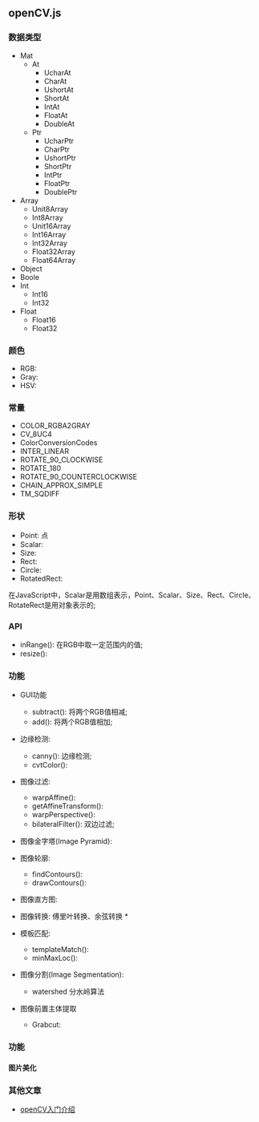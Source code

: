 ## openCV.js

### 数据类型
* Mat
    * At 
        * UcharAt
        * CharAt
        * UshortAt
        * ShortAt
        * IntAt
        * FloatAt
        * DoubleAt
    * Ptr
        * UcharPtr
        * CharPtr
        * UshortPtr
        * ShortPtr
        * IntPtr
        * FloatPtr
        * DoublePtr
* Array
    * Unit8Array
    * Int8Array
    * Unit16Array
    * Int16Array
    * Int32Array
    * Float32Array
    * Float64Array
* Object
* Boole
* Int
    * Int16
    * Int32
* Float
    * Float16
    * Float32    

### 颜色
* RGB:
* Gray:
* HSV:

### 常量
* COLOR_RGBA2GRAY
* CV_8UC4
* ColorConversionCodes
* INTER_LINEAR
* ROTATE_90_CLOCKWISE 
* ROTATE_180 
* ROTATE_90_COUNTERCLOCKWISE
* CHAIN_APPROX_SIMPLE
* TM_SQDIFF

### 形状
* Point: 点
* Scalar:
* Size:
* Rect: 
* Circle: 
* RotatedRect: 

在JavaScript中，Scalar是用数组表示，Point、Scalar、Size、Rect、Circle、RotateRect是用对象表示的;

### API

* inRange(): 在RGB中取一定范围内的值;
* resize():


### 功能
* GUI功能
    * subtract(): 将两个RGB值相减;
    * add(): 将两个RGB值相加;
* 边缘检测: 
    * canny(): 边缘检测;
    * cvtColor(): 
* 图像过滤: 
    * warpAffine():
    * getAffineTransform():
    * warpPerspective():
    * bilateralFilter(): 双边过滤;
* 图像金字塔(Image Pyramid):

* 图像轮廓:
    * findContours():  
    * drawContours(): 
* 图像直方图:

* 图像转换: 傅里叶转换、余弦转换
    * 
* 模板匹配:
    * templateMatch():
    * minMaxLoc():
* 图像分割(Image Segmentation):
    * watershed  分水岭算法
* 图像前置主体提取
    * Grabcut:

### 功能

#### 图片美化



### 其他文章

* [openCV入门介绍](https://github.com/niuben/blog/blob/master/2018/openCV入门介绍.md)